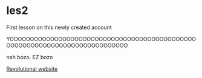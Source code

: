 # les2
First lesson on this newly created account


YOOOOOOOOOOOOOOOOOOOOOOOOOOOOOOOOOOOOOOOOOOOOOOOOOOOOOOOOOOOOOOOOOOOOOOOOOOOO

nah bozo. EZ bozo

[Revolutional website](https://raw.githubusercontent.com/4TiZaras/les1/main/website.html)
